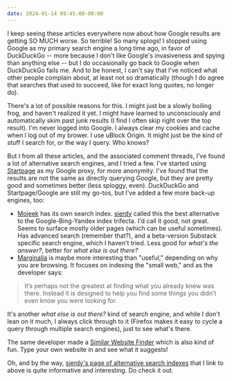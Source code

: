 ```yaml
---
date: 2024-01-14 09:45:00-08:00
---
```


I keep seeing these articles everywhere now about how Google results are getting SO MUCH worse. So terrible! So many splogs! I stopped using Google as my primary search engine a long time ago, in favor of DuckDuckGo -- more because I don't like Google's invasiveness and spying than anything else -- but I do occasionally go back to Google when DuckDuckGo fails me. And to be honest, I can't say that I've noticed what other people complain about, at least not so dramatically (though I do agree that searches that used to succeed, like for exact long quotes, no longer do).

There's a lot of possible reasons for this. I might just be a slowly boiling frog, and haven't realized it yet. I might have learned to unconsciously and automatically skim past junk results (I find I often skip right over the top result). I'm never logged into Google. I always clear my cookies and cache when I log out of my brower. I use uBlock Origin. It might just be the kind of stuff I search for, or the way I query. Who knows? 

But I from all these articles, and the associated comment threads, I've found a lot of alternative search engines, and I tried a few. I've started using [Startpage](https://www.startpage.com/) as my Google proxy, for more anonymity. I've found that the results are not the same as directly querying Google, but they are pretty good and sometimes better (less sploggy, even). DuckDuckGo and Startpage/Google are still my go-tos, but I've added a few more back-up engines, too:

* [Mojeek](https://www.mojeek.com/) has its own search index. [sierdy](https://seirdy.one/posts/2021/03/10/search-engines-with-own-indexes/) called this the best alternative to the Google-Bing-Yandex index trifecta. I'd call it good, not great. Seems to surface mostly older pages (which can be useful sometimes). Has advanced search (remember that?), and a beta-version Substack specific search engine, which I haven't tried. Less good for *what's the answer?*, better for *what else is out there?*
* [Marginalia](https://search.marginalia.nu/) is maybe more interesting than "useful," depending on why you are browsing. It focuses on indexing the "small web," and as the developer says: 
> It’s perhaps not the greatest at finding what you already knew was there. Instead it is designed to help you find some things you didn’t even know you were looking for.

It's another *what else is out there?* kind of search engine, and while I don't lean on it much, I always click through to it (Firefox makes it easy to cycle a query through multiple search engines), just to see what's there. 

The same developer made a [Similar Website Finder](https://explore2.marginalia.nu/) which is also kind of fun. Type your own website in and see what it suggests!

Oh, and by the way, [sierdy's page of alternative search indexes](https://seirdy.one/posts/2021/03/10/search-engines-with-own-indexes/) that I link to above is quite informative and interesting. Do check it out.
